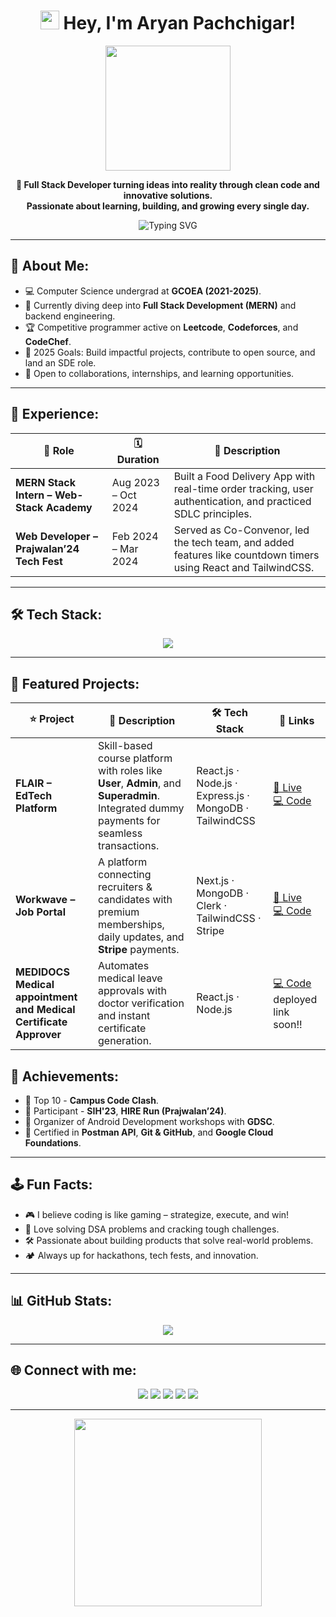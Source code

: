 <h1 align="center">
  <img
    src="https://emojis.slackmojis.com/emojis/images/1643514732/7373/hand_wave.gif?1643514732"
    width="30"
  /> Hey, I'm Aryan Pachchigar!
</h1>

<div align="center">
  <img src="https://emojis.slackmojis.com/emojis/images/1531849430/4246/blob-sunglasses.gif?1531849430" width="200"/>
</div>

<b>
  <p align="center">
  🚀 Full Stack Developer turning ideas into reality through clean code and innovative solutions. <br/>
  Passionate about learning, building, and growing every single day.
</p>
</b>
<div align="center">
  <img src="https://readme-typing-svg.demolab.com?font=Fira+Code&size=24&pause=1000&color=FFD700&center=true&vCenter=true&width=435&lines=Frontend+Developer;Backend+Developer;Fullstack+Enthusiast;Anime+Lover;Always+Learning+%F0%9F%8C%8C" alt="Typing SVG" />
</div>

---

## 🧠 About Me:
- 💻 Computer Science undergrad at **GCOEA (2021-2025)**.
- 🌱 Currently diving deep into **Full Stack Development (MERN)** and backend engineering.
- 🏆 Competitive programmer active on **Leetcode**, **Codeforces**, and **CodeChef**.
- 🎯 2025 Goals: Build impactful projects, contribute to open source, and land an SDE role.
- 🤝 Open to collaborations, internships, and learning opportunities.

---

## 💼 Experience:

| 🏢 Role | 🗓️ Duration | 📝 Description |
|---------|-------------|----------------|
| **MERN Stack Intern – Web-Stack Academy** | Aug 2023 – Oct 2024 | Built a Food Delivery App with real-time order tracking, user authentication, and practiced SDLC principles. |
| **Web Developer – Prajwalan’24 Tech Fest** | Feb 2024 – Mar 2024 | Served as Co-Convenor, led the tech team, and added features like countdown timers using React and TailwindCSS. |


---

## 🛠️ Tech Stack:
<div align="center">
  <img src="https://skillicons.dev/icons?i=cpp,python,html,css,js,react,nextjs,nodejs,express,mongodb,tailwind,git,github,figma,postman,vercel,typescript" />
</div>

---

## 🚀 Featured Projects:

| ⭐ Project | 🚀 Description | 🛠️ Tech Stack | 🔗 Links |
|-----------|----------------|---------------|----------|
| **FLAIR – EdTech Platform** | Skill-based course platform with roles like **User**, **Admin**, and **Superadmin**. Integrated dummy payments for seamless transactions. | React.js · Node.js · Express.js · MongoDB · TailwindCSS | [🔗 Live](https://flairorg.vercel.app/) <br> [💻 Code](https://github.com/Dynamic-Aryan/Flair-FE) |
| **Workwave – Job Portal** | A platform connecting recruiters & candidates with premium memberships, daily updates, and **Stripe** payments. | Next.js · MongoDB · Clerk · TailwindCSS · Stripe | [🔗 Live](https://workwavejob.vercel.app/) <br> [💻 Code](https://github.com/Dynamic-Aryan/Workwave-Job-Application) |
| **MEDIDOCS Medical appointment and Medical Certificate Approver** | Automates medical leave approvals with doctor verification and instant certificate generation. | React.js · Node.js | [💻 Code](soon!!) deployed link soon!! |

## 🏅 Achievements:
- 🥇 Top 10 - **Campus Code Clash**.
- 🎉 Participant - **SIH'23**, **HIRE Run (Prajwalan’24)**.
- 📱 Organizer of Android Development workshops with **GDSC**.
- 📜 Certified in **Postman API**, **Git & GitHub**, and **Google Cloud Foundations**.

---

## 🕹️ Fun Facts:
- 🎮 I believe coding is like gaming – strategize, execute, and win!
- 🧩 Love solving DSA problems and cracking tough challenges.
- 🛠️ Passionate about building products that solve real-world problems.
- 🏕️ Always up for hackathons, tech fests, and innovation.

---

## 📊 GitHub Stats:
<div align="center">
  <img src="https://github-readme-stats.vercel.app/api?username=Dynamic-Aryan&show_icons=true&theme=radical" />

</div>

---

## 🌐 Connect with me:
<div align="center">
  <a href="https://www.linkedin.com/in/aryanpachchigar" target="_blank"><img src="https://img.shields.io/badge/LinkedIn-0077B5?style=for-the-badge&logo=linkedin&logoColor=white"/></a>
  <a href="mailto:aryanpachchigar91@gmail.com"><img src="https://img.shields.io/badge/Gmail-D14836?style=for-the-badge&logo=gmail&logoColor=white"/></a>
  <a href="https://leetcode.com/u/aryanpachchigar_91/" target="_blank"><img src="https://img.shields.io/badge/LeetCode-FFA116?style=for-the-badge&logo=leetcode&logoColor=white"/></a>
  <a href="https://codeforces.com/profile/aryan_pachchigar" target="_blank"><img src="https://img.shields.io/badge/Codeforces-1F8ACB?style=for-the-badge&logo=codeforces&logoColor=white"/></a>
  <a href="https://aryanpachchigarorg.netlify.app/" target="_blank"><img src="https://img.shields.io/badge/Portfolio-000000?style=for-the-badge&logo=google-drive&logoColor=white"/></a>
</div>

---

<div align="center">
  <img src="https://media4.giphy.com/media/v1.Y2lkPTc5MGI3NjExbWNsYTRkdGdibGRpc3N3dnpxcHp0dDNzbGJlc213YWVwMjhud255bCZlcD12MV9pbnRlcm5hbF9naWZfYnlfaWQmY3Q9Zw/jkSvCVEXWlOla/giphy.gif" width="300" />
</div>
